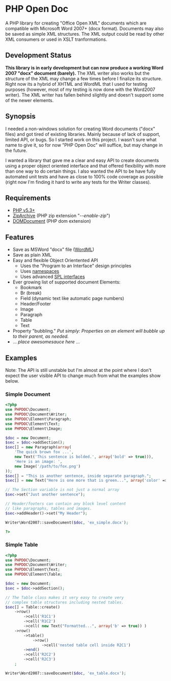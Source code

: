 # PHP Open Doc

A PHP library for creating "Office Open XML" documents which are compatible with
Microsoft Word 2007+ (docx format). Documents may also be saved as simple XML
structures. The XML output could be read by other XML consumers or used in XSLT
tranformations.

## Development Status

__This library is in early development but can now produce a working Word 2007 "docx" document (barely).__
The XML writer also works but the structure of the XML may change a few times
before I finalize its structure. Right now its a hybrid of XHTML and WordML that
I used for testing purposes (however, most of my testing is now done with the
Word2007 writer). The XML writer has fallen behind slightly and doesn't support
some of the newer elements.

## Synopsis

I needed a non-windows solution for creating Word documents ("docx" files) and
got tired of existing libraries. Mainly because of lack of support, limited API,
or bugs. So I started work on this project. I wasn't sure what name to give it,
so for now "PHP Open Doc" will suffice, but may change in the future.

I wanted a library that gave me a clear and easy API to create documents using a
proper object oriented interface and that offered flexibility with more than one
way to do certain things. I also wanted the API to be have fully automated unit
tests and have as close to 100% code coverage as possible (right now I'm finding
it hard to write any tests for the Writer classes).

## Requirements

* [PHP v5.3+](http://php.net/)
* [ZipArchive](http://php.net/manual/en/class.ziparchive.php) (PHP zip extension "_--enable-zip_")
* [DOMDocument](http://php.net/manual/en/class.domdocument.php) (PHP dom extension)

## Features

* Save as MSWord "docx" file ([WordML](http://en.wikipedia.org/wiki/Office_Open_XML))
* Save as plain XML
* Easy and flexible Object Orientented API
  * Uses the "Program to an Interface" design principles
  * Uses [namespaces](http://php.net/manual/en/language.namespaces.php)
  * Uses advanced [SPL interfaces](http://php.net/manual/en/book.spl.php)
* Ever growing list of supported document Elements:
  * Bookmark
  * Br (break)
  * Field (dynamic text like automatic page numbers)
  * Header/Footer
  * Image
  * Paragraph
  * Table
  * Text
* Property "bubbling."
  _Put simply: Properties on an element will bubble up to their parent, as needed._
* ... _place awesomesauce here_ ...

## Examples

Note: The API is still unstable but I'm almost at the point where I don't expect
the user visible API to change much from what the examples show below.

### Simple Document
```php
<?php
use PHPDOC\Document;
use PHPDOC\Document\Writer;
use PHPDOC\Element\Paragraph;
use PHPDOC\Element\Text;
use PHPDOC\Element\Image;

$doc = new Document;
$sec = $doc->addSection();
$sec[] = new Paragraph(array(
    'The quick brown fox ...',
    new Text('This sentence is bolded.', array('bold' => true))),
    'Here is an image: ',
    new Image('/path/to/fox.png')
));
$sec[] = "This is another sentence, inside separate paragraph.";
$sec[] = new Text("Here is one more that is green...", array('color' => '00DD00'));

// The Section variable is not just a normal array
$sec->set("Just another sentence");

// Header/footers can contain any block level content
// like paragraphs, tables and images.
$sec->addHeader()->set("My Header");

Writer\Word2007::saveDocument($doc, 'ex_simple.docx');

?>
```

### Simple Table
```php
<?php
use PHPDOC\Document;
use PHPDOC\Document\Writer;
use PHPDOC\Element\Text;
use PHPDOC\Element\Table;

$doc = new Document;
$sec = $doc->addSection();

// The Table class makes it very easy to create very
// complex table structures including nested tables.
$sec[] = Table::create()
    ->row()
        ->cell('R1C1')
        ->cell('R1C2')
        ->cell( new Text("Formatted...", array('b' => true)) )
    ->row()
        ->table()
            ->row()
                ->cell('nested table cell inside R2C1')
        ->end()
        ->cell('R2C2')
        ->cell('R2C3')
    ;

Writer\Word2007::saveDocument($doc, 'ex_table.docx');

```
